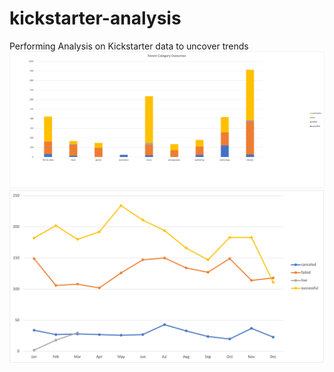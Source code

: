 # kickstarter-analysis
Performing Analysis on Kickstarter data to uncover trends
![parent category outcomes image](ParenCategoryOutcomes.png)
![Outcomes Based on Launch Date Image](OutcomesBasedonLaunchDate.png)
